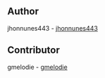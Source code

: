 ## Author

jhonnunes443 - [jhonnunes443](https://github.com/jhonnunes443/)

## Contributor
gmelodie - [gmelodie](https://github.com/gmelodie/)
